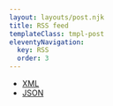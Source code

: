 ```yaml
---
layout: layouts/post.njk
title: RSS feed
templateClass: tmpl-post
eleventyNavigation:
  key: RSS
  order: 3
---
```




+ [XML](/feed/main.xml)
+ [JSON](/feed/main.json)
